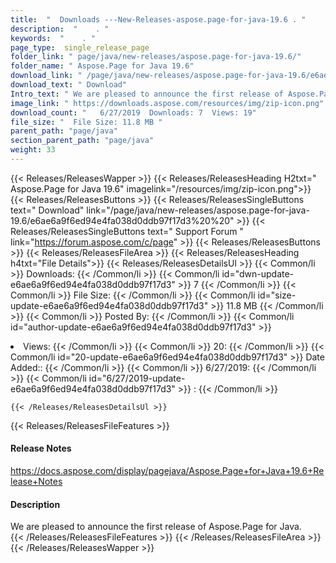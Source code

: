 ```yaml
---
title:  "  Downloads ---New-Releases-aspose.page-for-java-19.6 . " 
description:  "    . " 
keywords:  "    . " 
page_type:  single_release_page
folder_link: " page/java/new-releases/aspose.page-for-java-19.6/"
folder_name: " Aspose.Page for Java 19.6"
download_link: " /page/java/new-releases/aspose.page-for-java-19.6/e6ae6a9f6ed94e4fa038d0ddb97f17d3"
download_text: " Download"
Intro_text: " We are pleased to announce the first release of Aspose.Page for Java."
image_link: " https://downloads.aspose.com/resources/img/zip-icon.png"
download_count: "   6/27/2019  Downloads: 7  Views: 19"
file_size: "  File Size: 11.8 MB "
parent_path: "page/java"
section_parent_path: "page/java"
weight: 33 
---
```


{{< Releases/ReleasesWapper >}}
  {{< Releases/ReleasesHeading H2txt=" Aspose.Page for Java 19.6" imagelink="/resources/img/zip-icon.png">}}
  {{< Releases/ReleasesButtons >}}
    {{< Releases/ReleasesSingleButtons text=" Download" link="/page/java/new-releases/aspose.page-for-java-19.6/e6ae6a9f6ed94e4fa038d0ddb97f17d3%20%20" >}}
    {{< Releases/ReleasesSingleButtons text=" Support Forum " link="https://forum.aspose.com/c/page" >}}
  {{< Releases/ReleasesButtons >}}
  {{< Releases/ReleasesFileArea >}}
    {{< Releases/ReleasesHeading h4txt="File Details">}}
    {{< Releases/ReleasesDetailsUl >}}
            {{< Common/li  >}} Downloads: {{< /Common/li >}} 
      {{< Common/li id="dwn-update-e6ae6a9f6ed94e4fa038d0ddb97f17d3" >}} 7 {{< /Common/li >}} 
      {{< Common/li  >}} File Size: {{< /Common/li >}} 
      {{< Common/li id="size-update-e6ae6a9f6ed94e4fa038d0ddb97f17d3" >}} 11.8 MB {{< /Common/li >}} 
      {{< Common/li  >}} Posted By: {{< /Common/li >}} 
      {{< Common/li id="author-update-e6ae6a9f6ed94e4fa038d0ddb97f17d3" >}} <li>Views: {{< /Common/li >}} 
      {{< Common/li  >}} 20: {{< /Common/li >}} 
      {{< Common/li id="20-update-e6ae6a9f6ed94e4fa038d0ddb97f17d3" >}} Date Added:: {{< /Common/li >}} 
      {{< Common/li  >}} 6/27/2019: {{< /Common/li >}} 
      {{< Common/li id="6/27/2019-update-e6ae6a9f6ed94e4fa038d0ddb97f17d3" >}} : {{< /Common/li >}} 

    {{< /Releases/ReleasesDetailsUl >}}

  {{< Releases/ReleasesFileFeatures >}}
      <h4>Release Notes</h4><div><a href="https://docs.aspose.com/display/pagejava/Aspose.Page+for+Java+19.6+Release+Notes">https://docs.aspose.com/display/pagejava/Aspose.Page+for+Java+19.6+Release+Notes</a></div><h4>Description</h4><div class="HTMLDescription">We are pleased to announce the first release of Aspose.Page for Java.</div>
  {{< /Releases/ReleasesFileFeatures >}}
 {{< /Releases/ReleasesFileArea >}}
{{< /Releases/ReleasesWapper >}}


